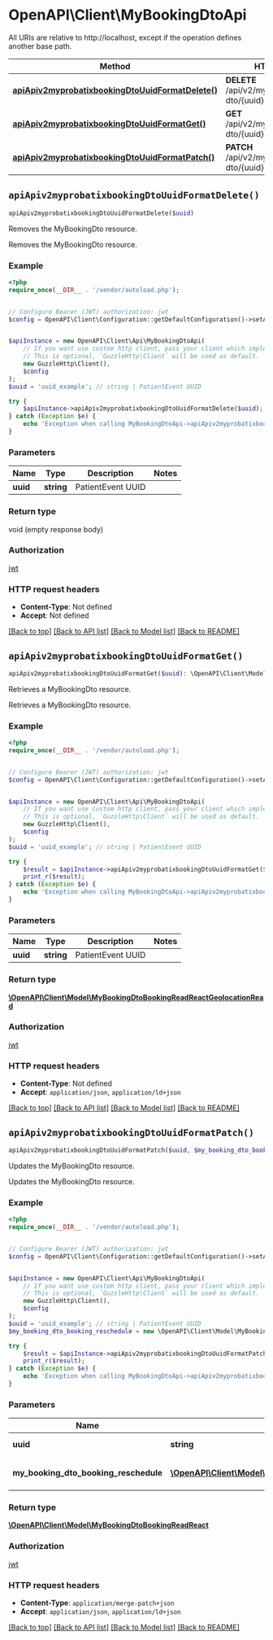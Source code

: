 # OpenAPI\Client\MyBookingDtoApi

All URIs are relative to http://localhost, except if the operation defines another base path.

| Method | HTTP request | Description |
| ------------- | ------------- | ------------- |
| [**apiApiv2myprobatixbookingDtoUuidFormatDelete()**](MyBookingDtoApi.md#apiApiv2myprobatixbookingDtoUuidFormatDelete) | **DELETE** /api/v2/myprobatix/booking-dto/{uuid} | Removes the MyBookingDto resource. |
| [**apiApiv2myprobatixbookingDtoUuidFormatGet()**](MyBookingDtoApi.md#apiApiv2myprobatixbookingDtoUuidFormatGet) | **GET** /api/v2/myprobatix/booking-dto/{uuid} | Retrieves a MyBookingDto resource. |
| [**apiApiv2myprobatixbookingDtoUuidFormatPatch()**](MyBookingDtoApi.md#apiApiv2myprobatixbookingDtoUuidFormatPatch) | **PATCH** /api/v2/myprobatix/booking-dto/{uuid} | Updates the MyBookingDto resource. |


## `apiApiv2myprobatixbookingDtoUuidFormatDelete()`

```php
apiApiv2myprobatixbookingDtoUuidFormatDelete($uuid)
```

Removes the MyBookingDto resource.

Removes the MyBookingDto resource.

### Example

```php
<?php
require_once(__DIR__ . '/vendor/autoload.php');


// Configure Bearer (JWT) authorization: jwt
$config = OpenAPI\Client\Configuration::getDefaultConfiguration()->setAccessToken('YOUR_ACCESS_TOKEN');


$apiInstance = new OpenAPI\Client\Api\MyBookingDtoApi(
    // If you want use custom http client, pass your client which implements `GuzzleHttp\ClientInterface`.
    // This is optional, `GuzzleHttp\Client` will be used as default.
    new GuzzleHttp\Client(),
    $config
);
$uuid = 'uuid_example'; // string | PatientEvent UUID

try {
    $apiInstance->apiApiv2myprobatixbookingDtoUuidFormatDelete($uuid);
} catch (Exception $e) {
    echo 'Exception when calling MyBookingDtoApi->apiApiv2myprobatixbookingDtoUuidFormatDelete: ', $e->getMessage(), PHP_EOL;
}
```

### Parameters

| Name | Type | Description  | Notes |
| ------------- | ------------- | ------------- | ------------- |
| **uuid** | **string**| PatientEvent UUID | |

### Return type

void (empty response body)

### Authorization

[jwt](../../README.md#jwt)

### HTTP request headers

- **Content-Type**: Not defined
- **Accept**: Not defined

[[Back to top]](#) [[Back to API list]](../../README.md#endpoints)
[[Back to Model list]](../../README.md#models)
[[Back to README]](../../README.md)

## `apiApiv2myprobatixbookingDtoUuidFormatGet()`

```php
apiApiv2myprobatixbookingDtoUuidFormatGet($uuid): \OpenAPI\Client\Model\MyBookingDtoBookingReadReactGeolocationRead
```

Retrieves a MyBookingDto resource.

Retrieves a MyBookingDto resource.

### Example

```php
<?php
require_once(__DIR__ . '/vendor/autoload.php');


// Configure Bearer (JWT) authorization: jwt
$config = OpenAPI\Client\Configuration::getDefaultConfiguration()->setAccessToken('YOUR_ACCESS_TOKEN');


$apiInstance = new OpenAPI\Client\Api\MyBookingDtoApi(
    // If you want use custom http client, pass your client which implements `GuzzleHttp\ClientInterface`.
    // This is optional, `GuzzleHttp\Client` will be used as default.
    new GuzzleHttp\Client(),
    $config
);
$uuid = 'uuid_example'; // string | PatientEvent UUID

try {
    $result = $apiInstance->apiApiv2myprobatixbookingDtoUuidFormatGet($uuid);
    print_r($result);
} catch (Exception $e) {
    echo 'Exception when calling MyBookingDtoApi->apiApiv2myprobatixbookingDtoUuidFormatGet: ', $e->getMessage(), PHP_EOL;
}
```

### Parameters

| Name | Type | Description  | Notes |
| ------------- | ------------- | ------------- | ------------- |
| **uuid** | **string**| PatientEvent UUID | |

### Return type

[**\OpenAPI\Client\Model\MyBookingDtoBookingReadReactGeolocationRead**](../Model/MyBookingDtoBookingReadReactGeolocationRead.md)

### Authorization

[jwt](../../README.md#jwt)

### HTTP request headers

- **Content-Type**: Not defined
- **Accept**: `application/json`, `application/ld+json`

[[Back to top]](#) [[Back to API list]](../../README.md#endpoints)
[[Back to Model list]](../../README.md#models)
[[Back to README]](../../README.md)

## `apiApiv2myprobatixbookingDtoUuidFormatPatch()`

```php
apiApiv2myprobatixbookingDtoUuidFormatPatch($uuid, $my_booking_dto_booking_reschedule): \OpenAPI\Client\Model\MyBookingDtoBookingReadReact
```

Updates the MyBookingDto resource.

Updates the MyBookingDto resource.

### Example

```php
<?php
require_once(__DIR__ . '/vendor/autoload.php');


// Configure Bearer (JWT) authorization: jwt
$config = OpenAPI\Client\Configuration::getDefaultConfiguration()->setAccessToken('YOUR_ACCESS_TOKEN');


$apiInstance = new OpenAPI\Client\Api\MyBookingDtoApi(
    // If you want use custom http client, pass your client which implements `GuzzleHttp\ClientInterface`.
    // This is optional, `GuzzleHttp\Client` will be used as default.
    new GuzzleHttp\Client(),
    $config
);
$uuid = 'uuid_example'; // string | PatientEvent UUID
$my_booking_dto_booking_reschedule = new \OpenAPI\Client\Model\MyBookingDtoBookingReschedule(); // \OpenAPI\Client\Model\MyBookingDtoBookingReschedule | The updated MyBookingDto resource

try {
    $result = $apiInstance->apiApiv2myprobatixbookingDtoUuidFormatPatch($uuid, $my_booking_dto_booking_reschedule);
    print_r($result);
} catch (Exception $e) {
    echo 'Exception when calling MyBookingDtoApi->apiApiv2myprobatixbookingDtoUuidFormatPatch: ', $e->getMessage(), PHP_EOL;
}
```

### Parameters

| Name | Type | Description  | Notes |
| ------------- | ------------- | ------------- | ------------- |
| **uuid** | **string**| PatientEvent UUID | |
| **my_booking_dto_booking_reschedule** | [**\OpenAPI\Client\Model\MyBookingDtoBookingReschedule**](../Model/MyBookingDtoBookingReschedule.md)| The updated MyBookingDto resource | |

### Return type

[**\OpenAPI\Client\Model\MyBookingDtoBookingReadReact**](../Model/MyBookingDtoBookingReadReact.md)

### Authorization

[jwt](../../README.md#jwt)

### HTTP request headers

- **Content-Type**: `application/merge-patch+json`
- **Accept**: `application/json`, `application/ld+json`

[[Back to top]](#) [[Back to API list]](../../README.md#endpoints)
[[Back to Model list]](../../README.md#models)
[[Back to README]](../../README.md)

